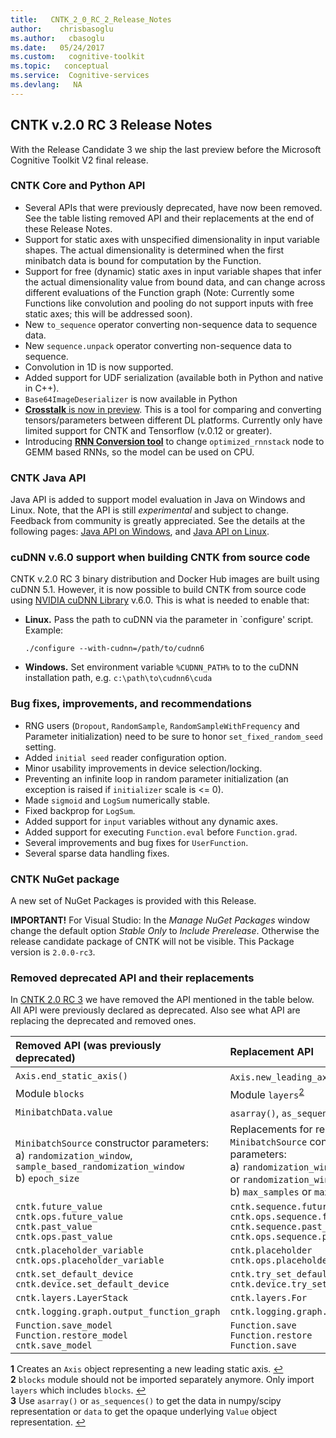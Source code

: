 ```yaml
---
title:   CNTK_2_0_RC_2_Release_Notes
author:    chrisbasoglu
ms.author:   cbasoglu
ms.date:   05/24/2017
ms.custom:   cognitive-toolkit
ms.topic:   conceptual
ms.service:  Cognitive-services
ms.devlang:   NA
---
```


## CNTK v.2.0 RC 3 Release Notes

With the Release Candidate 3 we ship the last preview before the Microsoft Cognitive Toolkit V2 final release. 

### CNTK Core and Python API

* Several APIs that were previously deprecated, have now been removed. See the table listing removed API and their replacements at the end of these Release Notes.
* Support for static axes with unspecified dimensionality in input variable shapes. The actual dimensionality is determined when the first minibatch data is bound for computation by the Function.
* Support for free (dynamic) static axes in input variable shapes that infer the actual dimensionality value from bound data, and can change across different evaluations of the Function graph (Note: Currently some Functions like convolution and pooling do not support inputs with free static axes; this will be addressed soon).
* New `to_sequence` operator converting non-sequence data to sequence data.
* New `sequence.unpack` operator converting non-sequence data to sequence.
* Convolution in 1D is now supported. 
* Added support for UDF serialization (available both in Python and native in C++).
* `Base64ImageDeserializer` is now available in Python
* [**Crosstalk** is now in preview](https://github.com/Microsoft/CNTK/tree/release/latest/bindings/python/cntk/contrib/crosstalk). This is a tool for comparing and converting tensors/parameters between different DL platforms. Currently only have limited support for CNTK and Tensorflow (v.0.12 or greater).
* Introducing [**RNN Conversion tool**](https://github.com/Microsoft/CNTK/tree/release/latest/bindings/python/cntk/misc/optimized_rnnstack_converter.py) to change `optimized_rnnstack` node to GEMM based RNNs, so the model can be used on CPU.

### CNTK Java API

Java API is added to support model evaluation in Java on Windows and Linux. Note, that the API is still *experimental* and subject to change. Feedback from community is greatly appreciated. See the details at the following pages: [Java API on Windows](../CNTK-Library-Evaluation-on-Windows.md#using-java), and [Java API on Linux](../CNTK-Library-Evaluation-on-Linux.md#using-java).

### cuDNN v.6.0 support when building CNTK from source code

CNTK v.2.0 RC 3 binary distribution and Docker Hub images are built using cuDNN 5.1. However, it is now possible to build CNTK from source code using [NVIDIA cuDNN Library](https://developer.nvidia.com/cudnn) v.6.0. This is what is needed to enable that:
* **Linux.** Pass the path to cuDNN via the parameter in `configure' script. Example:
  ```
  ./configure --with-cudnn=/path/to/cudnn6
  ```
* **Windows.** Set environment variable `%CUDNN_PATH%` to to the cuDNN installation path, e.g. `c:\path\to\cudnn6\cuda`

### Bug fixes, improvements, and recommendations

* RNG users (`Dropout`, `RandomSample`, `RandomSampleWithFrequency` and Parameter initialization) need to be sure to honor `set_fixed_random_seed` setting.
* Added `initial seed` reader configuration option.
* Minor usability improvements in device selection/locking.
* Preventing an infinite loop in random parameter initialization (an exception is raised if `initializer` scale is <= 0).
* Made `sigmoid` and `LogSum` numerically stable.
* Fixed backprop for `LogSum`.
* Added support for `input` variables without any dynamic axes.
* Added support for executing `Function.eval` before `Function.grad`.
* Several improvements and bug fixes for `UserFunction`.
* Several sparse data handling fixes.


### CNTK NuGet package

A new set of NuGet Packages is provided with this Release. 

**IMPORTANT!** For Visual Studio: In the *Manage NuGet Packages* window change the default option *Stable Only* to *Include Prerelease*. Otherwise the release candidate package of CNTK will not be visible. This Package version is ```2.0.0-rc3```.

### Removed deprecated API and their replacements

In [CNTK 2.0 RC 3](https://github.com/Microsoft/CNTK/releases/tag/v2.0.rc3) we have removed the API mentioned in the table below. All API were previously declared as deprecated. Also see what API are replacing the deprecated and removed ones.

| Removed API (was previously deprecated) | Replacement API |
|:---------|:------------|
|`Axis.end_static_axis()`|`Axis.new_leading_axis()`<sup name="a1">[1](#footnote1)</sup>|
|Module `blocks`|Module `layers`<sup name="a2">[2](#footnote2)</sup>|
|`MinibatchData.value`|`asarray()`, `as_sequences()`, or `data`<sup name="a3">[3](#footnote3)</sup>|
|`MinibatchSource` constructor parameters:<br>a) `randomization_window`, `sample_based_randomization_window`<br>b) `epoch_size`|Replacements for removed `MinibatchSource` constructor parameters:<br>a) `randomization_window_in_chunks` or `randomization_window_in_samples`<br>b) `max_samples` or `max_sweeps`|
|`cntk.future_value`<br>`cntk.ops.future_value`<br>`cntk.past_value`<br>`cntk.ops.past_value`|`cntk.sequence.future_value`<br>`cntk.ops.sequence.future_value`<br>`cntk.sequence.past_value`<br>`cntk.ops.sequence.past_value`|
|`cntk.placeholder_variable`<br>`cntk.ops.placeholder_variable`|`cntk.placeholder`<br>`cntk.ops.placeholder`|
|`cntk.set_default_device`<br>`cntk.device.set_default_device`|`cntk.try_set_default_device`<br>`cntk.device.try_set_default_device`|
|`cntk.layers.LayerStack`|`cntk.layers.For`|
|`cntk.logging.graph.output_function_graph`|`cntk.logging.graph.plot`|
|`Function.save_model`<br>`Function.restore_model`<br>`cntk.save_model`|`Function.save`<br>`Function.restore`<br>`Function.save`|

<b name="footnote1">1</b> Creates an `Axis` object representing a new leading static axis. [↩](#a1)<br>
<b name="footnote2">2</b> `blocks` module should not be imported separately anymore. Only import `layers` which includes `blocks`. [↩](#a2)<br>
<b name="footnote3">3</b> Use `asarray()` or `as_sequences()` to get the data in numpy/scipy representation or `data` to get the opaque underlying `Value` object representation. [↩](#a3)
